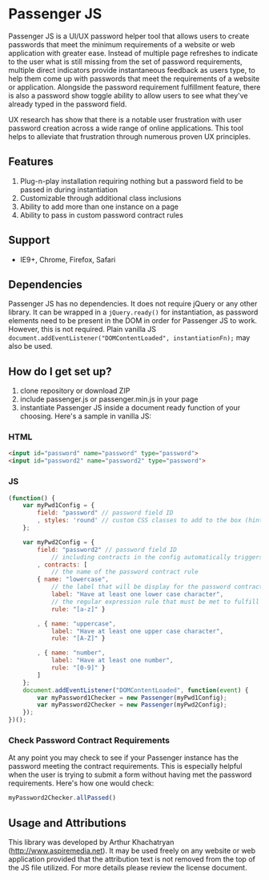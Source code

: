 # Passenger JS #

Passenger JS is a UI/UX password helper tool that allows users to create passwords that meet the minimum requirements of a website or web application with greater ease. Instead of multiple page refreshes to indicate to the user what is still missing from the set of password requirements, multiple direct indicators provide instantaneous feedback as users type, to help them come up with passwords that meet the requirements of a website or application. Alongside the password requirement fulfillment feature, there is also a password show toggle ability to allow users to see what they've already typed in the password field.

UX research has show that there is a notable user frustration with user password creation across a wide range of online applications. This tool helps to alleviate that frustration through numerous proven UX principles.

## Features ##
1. Plug-n-play installation requiring nothing but a password field to be passed in during instantiation
2. Customizable through additional class inclusions
3. Ability to add more than one instance on a page
4. Ability to pass in custom password contract rules

## Support ##
* IE9+, Chrome, Firefox, Safari

## Dependencies ##

Passenger JS has no dependencies. It does not require jQuery or any other library. It can be wrapped in a `jQuery.ready()` for instantiation, as password elements need to be present in the DOM in order for Passenger JS to work. However, this is not required. Plain vanilla JS `document.addEventListener("DOMContentLoaded", instantiationFn);` may also be used.

## How do I get set up? ##

1. clone repository or download ZIP
2. include passenger.js or passenger.min.js in your page
3. instantiate Passenger JS inside a document ready function of your choosing. Here's a sample in vanilla JS:

### HTML ###
```html
<input id="password" name="password" type="password">
<input id="password2" name="password2" type="password">
```

### JS ###
```javascript
(function() {
	var myPwd1Config = {
		field: "password" // password field ID
		, styles: 'round' // custom CSS classes to add to the box (hint: all items inside can be styled by descending into its children)
	};

	var myPwd2Config = {
		field: "password2" // password field ID
            // including contracts in the config automatically triggers custom contracts (default internal contracts are neglected)
		, contracts: [
            // the name of the password contract rule   
		{ name: "lowercase", 
            // the label that will be display for the password contract rule
		    label: "Have at least one lower case character",
            // the regular expression rule that must be met to fulfill the contract
		  	rule: "[a-z]" }

		, { name: "uppercase",   
		    label: "Have at least one upper case character", 
			rule: "[A-Z]" }

		, { name: "number",      
			label: "Have at least one number", 
			rule: "[0-9]" }
		]
	};
	document.addEventListener("DOMContentLoaded", function(event) {
		var myPassword1Checker = new Passenger(myPwd1Config);
		var myPassword2Checker = new Passenger(myPwd2Config);
	});
})();
```

### Check Password Contract Requirements ###
At any point you may check to see if your Passenger instance has the password meeting the contract requirements. This is especially helpful when the user is trying to submit a form without having met the password requirements. Here's how one would check:
```javascript
myPassword2Checker.allPassed()
```

## Usage and Attributions ##

This library was developed by Arthur Khachatryan (http://www.aspiremedia.net). It may be used freely on any website or web application provided that the attribution text is not removed from the top of the JS file utilized. For more details please review the license document.
